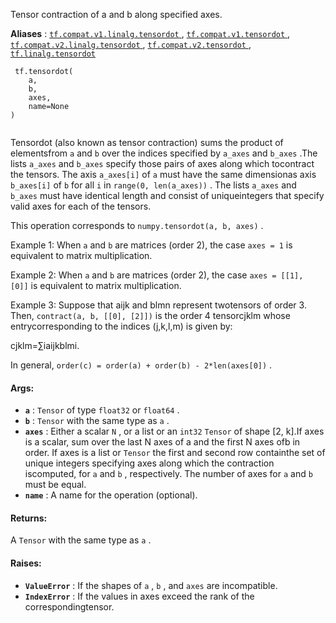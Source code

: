 

Tensor contraction of a and b along specified axes.

**Aliases** : [ `tf.compat.v1.linalg.tensordot` ](/api_docs/python/tf/tensordot), [ `tf.compat.v1.tensordot` ](/api_docs/python/tf/tensordot), [ `tf.compat.v2.linalg.tensordot` ](/api_docs/python/tf/tensordot), [ `tf.compat.v2.tensordot` ](/api_docs/python/tf/tensordot), [ `tf.linalg.tensordot` ](/api_docs/python/tf/tensordot)

```
 tf.tensordot(
    a,
    b,
    axes,
    name=None
)
 
```

Tensordot (also known as tensor contraction) sums the product of elementsfrom  `a`  and  `b`  over the indices specified by  `a_axes`  and  `b_axes` .The lists  `a_axes`  and  `b_axes`  specify those pairs of axes along which tocontract the tensors. The axis  `a_axes[i]`  of  `a`  must have the same dimensionas axis  `b_axes[i]`  of  `b`  for all  `i`  in  `range(0, len(a_axes))` . The lists `a_axes`  and  `b_axes`  must have identical length and consist of uniqueintegers that specify valid axes for each of the tensors.

This operation corresponds to  `numpy.tensordot(a, b, axes)` .

Example 1: When  `a`  and  `b`  are matrices (order 2), the case  `axes = 1` is equivalent to matrix multiplication.

Example 2: When  `a`  and  `b`  are matrices (order 2), the case `axes = [[1], [0]]`  is equivalent to matrix multiplication.

Example 3: Suppose that aijk and blmn represent twotensors of order 3. Then,  `contract(a, b, [[0], [2]])`  is the order 4 tensorcjklm whose entrycorresponding to the indices (j,k,l,m) is given by:

cjklm=∑iaijkblmi.

In general,  `order(c) = order(a) + order(b) - 2*len(axes[0])` .

#### Args:
- **`a`** :  `Tensor`  of type  `float32`  or  `float64` .
- **`b`** :  `Tensor`  with the same type as  `a` .
- **`axes`** : Either a scalar  `N` , or a list or an  `int32`   `Tensor`  of shape [2, k].If axes is a scalar, sum over the last N axes of a and the first N axes ofb in order. If axes is a list or  `Tensor`  the first and second row containthe set of unique integers specifying axes along which the contraction iscomputed, for  `a`  and  `b` , respectively. The number of axes for  `a`  and `b`  must be equal.
- **`name`** : A name for the operation (optional).


#### Returns:
A  `Tensor`  with the same type as  `a` .

#### Raises:
- **`ValueError`** : If the shapes of  `a` ,  `b` , and  `axes`  are incompatible.
- **`IndexError`** : If the values in axes exceed the rank of the correspondingtensor.

